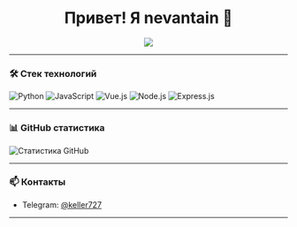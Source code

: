 <h1 align="center">Привет! Я nevantain 👋</h1>

<p align="center">
  <img src="https://readme-typing-svg.demolab.com/?lines=Full-stack+разработчик;Python,+JavaScript,+Vue,+Node.js;Open+Source+энтузиаст&center=true&width=500&height=30">
</p>

---

### 🛠️ Стек технологий

![Python](https://img.shields.io/badge/-Python-333?style=for-the-badge&logo=python)
![JavaScript](https://img.shields.io/badge/-JavaScript-333?style=for-the-badge&logo=javascript)
![Vue.js](https://img.shields.io/badge/-Vue.js-333?style=for-the-badge&logo=vue.js)
![Node.js](https://img.shields.io/badge/-Node.js-333?style=for-the-badge&logo=node.js)
![Express.js](https://img.shields.io/badge/-Express.js-333?style=for-the-badge&logo=express)

---

### 📊 GitHub статистика

![Статистика GitHub](https://github-readme-stats.vercel.app/api?username=nevantain&show_icons=true&theme=radical)

---

### 📫 Контакты

- Telegram: [@keller727](https://t.me/keller727)

---
